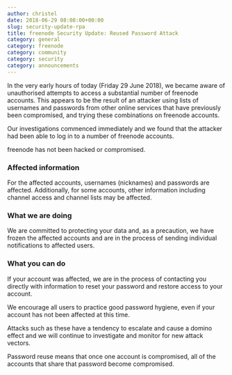 ```yaml
---
author: christel
date: 2018-06-29 08:08:00+00:00
slug: security-update-rpa
title: freenode Security Update: Reused Password Attack
category: general
category: freenode
category: community
category: security
category: announcements
---
```


In the very early hours of today (Friday 29 June 2018), we became aware of unauthorised attempts to access a substantial number of freenode accounts. This appears to be the result of an attacker using lists of usernames and passwords from other online services that have previously been compromised, and trying these combinations on freenode accounts.

Our investigations commenced immediately and we found that the attacker had been able to log in to a number of freenode accounts.

freenode has not been hacked or compromised.

### Affected information
For the affected accounts, usernames (nicknames) and passwords are affected. Additionally, for some accounts, other information including channel access and channel lists may be affected.

### What we are doing
We are committed to protecting your data and, as a precaution, we have frozen the affected accounts and are in the process of sending individual notifications to affected users.

### What you can do
If your account was affected, we are in the process of contacting you directly with information to reset your password and restore access to your account.

We encourage all users to practice good password hygiene, even if your account has not been affected at this time.

Attacks such as these have a tendency to escalate and cause a domino effect and we will continue to investigate and monitor for new attack vectors. 

Password reuse means that once one account is compromised, all of the accounts that share that password become compromised.

